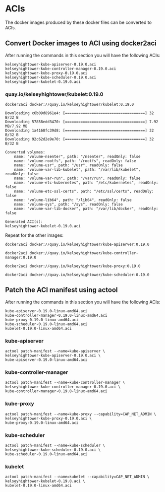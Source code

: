 # ACIs

The docker images produced by these docker files can be converted to ACIs.

## Convert Docker images to ACI using docker2aci

After running the commands in this section you will have the following ACIs:

```
kelseyhightower-kube-apiserver-0.19.0.aci
kelseyhightower-kube-controller-manager-0.19.0.aci
kelseyhightower-kube-proxy-0.19.0.aci
kelseyhightower-kube-scheduler-0.19.0.aci
kelseyhightower-kubelet-0.19.0.aci
```

### quay.io/kelseyhightower/kubelet:0.19.0

```
docker2aci docker://quay.io/kelseyhightower/kubelet:0.19.0
```

```
Downloading c6b09d8961e4: [====================================] 32 B/32 B
Downloading 57858edd3470: [====================================] 7.92 MB/7.92 MB
Downloading 1a4168fc39d8: [====================================] 32 B/32 B
Downloading 92c62d2e9e70: [====================================] 32 B/32 B

Converted volumes:
	name: "volume-nsenter", path: "/nsenter", readOnly: false
	name: "volume-rootfs", path: "/rootfs", readOnly: false
	name: "volume-usr", path: "/usr", readOnly: false
	name: "volume-var-lib-kubelet", path: "/var/lib/kubelet", readOnly: false
	name: "volume-var-run", path: "/var/run", readOnly: false
	name: "volume-etc-kubernetes", path: "/etc/kubernetes", readOnly: false
	name: "volume-etc-ssl-certs", path: "/etc/ssl/certs", readOnly: false
	name: "volume-lib64", path: "/lib64", readOnly: false
	name: "volume-sys", path: "/sys", readOnly: false
	name: "volume-var-lib-docker", path: "/var/lib/docker", readOnly: false

Generated ACI(s):
kelseyhightower-kubelet-0.19.0.aci
```

Repeat for the other images:

```
docker2aci docker://quay.io/kelseyhightower/kube-apiserver:0.19.0
```
```
docker2aci docker://quay.io/kelseyhightower/kube-controller-manager:0.19.0
```
```
docker2aci docker://quay.io/kelseyhightower/kube-proxy:0.19.0
```
```
docker2aci docker://quay.io/kelseyhightower/kube-scheduler:0.19.0
```

## Patch the ACI manifest using actool

After running the commands in this section you will have the following ACIs:

```
kube-apiserver-0.19.0-linux-amd64.aci
kube-controller-manager-0.19.0-linux-amd64.aci
kube-proxy-0.19.0-linux-amd64.aci
kube-scheduler-0.19.0-linux-amd64.aci
kubelet-0.19.0-linux-amd64.aci
```

### kube-apiserver

```
actool patch-manifest --name=kube-apiserver \
kelseyhightower-kube-apiserver-0.19.0.aci \
kube-apiserver-0.19.0-linux-amd64.aci
```

### kube-controller-manager 

```
actool patch-manifest --name=kube-controller-manager \
kelseyhightower-kube-controller-manager-0.19.0.aci \
kube-controller-manager-0.19.0-linux-amd64.aci
```

### kube-proxy

```
actool patch-manifest --name=kube-proxy --capability=CAP_NET_ADMIN \
kelseyhightower-kube-proxy-0.19.0.aci \
kube-proxy-0.19.0-linux-amd64.aci
```

### kube-scheduler

```
actool patch-manifest --name=kube-scheduler \
kelseyhightower-kube-scheduler-0.19.0.aci \
kube-scheduler-0.19.0-linux-amd64.aci
```

### kubelet

```
actool patch-manifest --name=kubelet --capability=CAP_NET_ADMIN \
kelseyhightower-kubelet-0.19.0.aci \
kubelet-0.19.0-linux-amd64.aci
```
